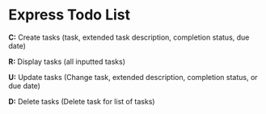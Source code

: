 # Express Todo List

**C:** Create tasks (task, extended task description, completion status, due date)

**R:** Display tasks (all inputted tasks)

**U:** Update tasks (Change task, extended description, completion status, or due date)

**D:** Delete tasks (Delete task for list of tasks)
